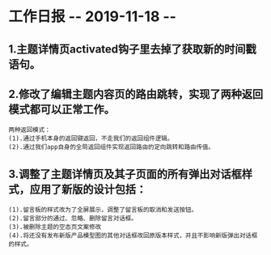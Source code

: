 # 工作日报  -- 2019-11-18 --

## 1.主题详情页activated钩子里去掉了获取新的时间戳语句。

## 2.修改了编辑主题内容页的路由跳转，实现了两种返回模式都可以正常工作。
    两种返回模式：
    (1).通过手机本身的返回键返回，不走我们的返回组件逻辑。 
    (2).通过我们app自身的全局返回组件实现返回路由的定向跳转和路由传值。 

## 3.调整了主题详情页及其子页面的所有弹出对话框样式，应用了新版的设计包括：
    (1).留言板的样式改为了全屏展示，调整了留言板的取消和发送按钮。 
    (2).留言部分的通过、忽略、删除留言对话框。 
    (3).被删除主题的空态页文案修改
    (4).将还没有发布新版产品模型图的其他对话框改回原版本样式，并且不影响新版弹出对话框的样式。
